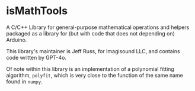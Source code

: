 
# isMathTools

A C/C++ Library for general-purpose mathematical operations and helpers packaged as a library for (but with code that does not depending on) Arduino.

This library's maintainer is Jeff Russ, for Imagisound LLC, and contains code written by GPT-4o. 

Of note within this library is an implementation of a polynomial fitting algorithm, `polyfit`, which is very close to the function of the same name found in `numpy`.


